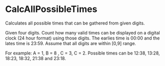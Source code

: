 # CalcAllPossibleTimes
Calculates all possible times that can be gathered from given digits.

Given four digits.
Count how many valid times can be displayed on a digital clock (24 hour format) using those digits.
The earlies time is 00:00 and the lates time is 23:59.
Assume that all digits are within [0,9] range.

 For example:  A = 1, B = 8 , C = 3, C = 2.
 Possible times can be 12:38, 13:28, 18:23, 18:32, 21:38 and 23:18.

